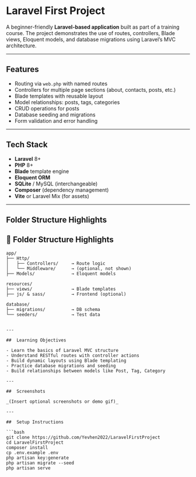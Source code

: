 # Laravel First Project

A beginner-friendly **Laravel-based application** built as part of a training course. The project demonstrates the use of routes, controllers, Blade views, Eloquent models, and database migrations using Laravel’s MVC architecture.

---

##  Features

-  Routing via `web.php` with named routes
-  Controllers for multiple page sections (about, contacts, posts, etc.)
-  Blade templates with reusable layout
-  Model relationships: posts, tags, categories
-  CRUD operations for posts
-  Database seeding and migrations
-  Form validation and error handling

---

##  Tech Stack

- **Laravel** 8+
- **PHP** 8+
- **Blade** template engine
- **Eloquent ORM**
- **SQLite** / MySQL (interchangeable)
- **Composer** (dependency management)
- **Vite** or Laravel Mix (for assets)

---

##  Folder Structure Highlights

## 📁 Folder Structure Highlights

```text
app/
├── Http/
│   ├── Controllers/     → Route logic
│   └── Middleware/      → (optional, not shown)
├── Models/              → Eloquent models

resources/
├── views/               → Blade templates
├── js/ & sass/          → Frontend (optional)

database/
├── migrations/          → DB schema
└── seeders/             → Test data


---

##  Learning Objectives

- Learn the basics of Laravel MVC structure
- Understand RESTful routes with controller actions
- Build dynamic layouts using Blade templating
- Practice database migrations and seeding
- Build relationships between models like Post, Tag, Category

---

##  Screenshots

_(Insert optional screenshots or demo gif)_

---

##  Setup Instructions

```bash
git clone https://github.com/Yevhen2022/LaravelFirstProject
cd LaravelFirstProject
composer install
cp .env.example .env
php artisan key:generate
php artisan migrate --seed
php artisan serve


